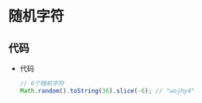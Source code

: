 # 随机字符

## 代码

  - 代码

    ```javascript
    // 6个随机字符
    Math.random().toString(36).slice(-6); // "wojhy4"
    ```
